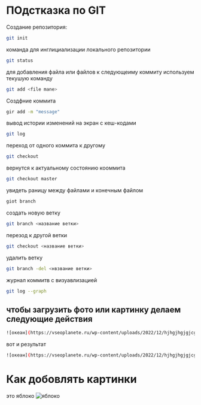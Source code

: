 # ПОдстказка по GIT

Создание репозитория:
```sh
git init
```

команда для инглициализации локального репозитории
```sh
git status
```

для добавления файла или файлов к следующеиму коммиту используем текушую команду
```sh
git add <file mane>
```

Создфние коммита
```sh
gir add -m "message"
```

вывод истории изменений на экран с кеш-кодами
```sh
git log
```

переход от одного коммита к другому
```sh
git checkout
```
вернутся к актуальному состоянию кооммита
```sh
git checkout master
```
увидеть раницу между файлами и конечным файлом
```sh
giot branch
```
создать новую ветку
```sh
git branch <название ветки>
```
перезод к другой ветки
```sh
git checkout <название ветки>
```
удалить ветку 
```sh
git branch -del <нвзвание ветки>
```
журнал коммитв с визуавлизацией
```sh
git log --graph
```

## чтобы загрузить фото или картинку делаем следующие действия
```sh
![океан](https://vseoplanete.ru/wp-content/uploads/2022/12/hjhgjhgjgjcghdghf.jpg)
```
вот и результат
```sh
![океан](https://vseoplanete.ru/wp-content/uploads/2022/12/hjhgjhgjgjcghdghf.jpg)["вид с верху"]
```
# Как добовлять картинки
это яблоко
![яблоко](applewr.jpeg)
